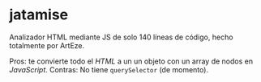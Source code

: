 # jatamise

Analizador HTML mediante JS de solo 140 líneas de código, hecho totalmente por ArtEze.

Pros: te convierte todo el _HTML_ a un un objeto con un array de nodos en _JavaScript_.
Contras: No tiene `querySelector` (de momento).
